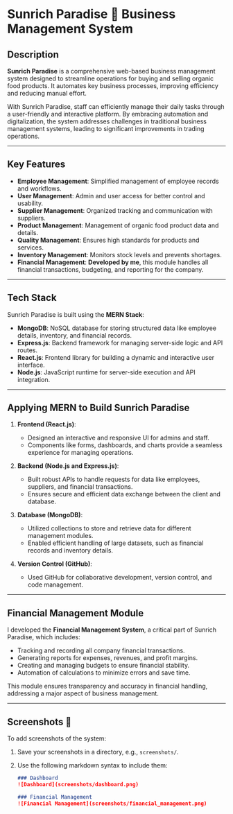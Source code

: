 # Sunrich Paradise 🌱 Business Management System

## Description

**Sunrich Paradise** is a comprehensive web-based business management system designed to streamline operations for buying and selling organic food products. It automates key business processes, improving efficiency and reducing manual effort. 

With Sunrich Paradise, staff can efficiently manage their daily tasks through a user-friendly and interactive platform. By embracing automation and digitalization, the system addresses challenges in traditional business management systems, leading to significant improvements in trading operations.

---

## Key Features

- **Employee Management**: Simplified management of employee records and workflows.
- **User Management**: Admin and user access for better control and usability.
- **Supplier Management**: Organized tracking and communication with suppliers.
- **Product Management**: Management of organic food product data and details.
- **Quality Management**: Ensures high standards for products and services.
- **Inventory Management**: Monitors stock levels and prevents shortages.
- **Financial Management**: **Developed by me**, this module handles all financial transactions, budgeting, and reporting for the company.

---

## Tech Stack

Sunrich Paradise is built using the **MERN Stack**:

- **MongoDB**: NoSQL database for storing structured data like employee details, inventory, and financial records.
- **Express.js**: Backend framework for managing server-side logic and API routes.
- **React.js**: Frontend library for building a dynamic and interactive user interface.
- **Node.js**: JavaScript runtime for server-side execution and API integration.

---

## Applying MERN to Build Sunrich Paradise

1. **Frontend (React.js)**:
   - Designed an interactive and responsive UI for admins and staff.
   - Components like forms, dashboards, and charts provide a seamless experience for managing operations.

2. **Backend (Node.js and Express.js)**:
   - Built robust APIs to handle requests for data like employees, suppliers, and financial transactions.
   - Ensures secure and efficient data exchange between the client and database.

3. **Database (MongoDB)**:
   - Utilized collections to store and retrieve data for different management modules.
   - Enabled efficient handling of large datasets, such as financial records and inventory details.

4. **Version Control (GitHub)**:
   - Used GitHub for collaborative development, version control, and code management.

---

## Financial Management Module

I developed the **Financial Management System**, a critical part of Sunrich Paradise, which includes:

- Tracking and recording all company financial transactions.
- Generating reports for expenses, revenues, and profit margins.
- Creating and managing budgets to ensure financial stability.
- Automation of calculations to minimize errors and save time.

This module ensures transparency and accuracy in financial handling, addressing a major aspect of business management.

---

## Screenshots 📸

To add screenshots of the system:

1. Save your screenshots in a directory, e.g., `screenshots/`.
2. Use the following markdown syntax to include them:

   ```markdown
   ### Dashboard
   ![Dashboard](screenshots/dashboard.png)

   ### Financial Management
   ![Financial Management](screenshots/financial_management.png)

